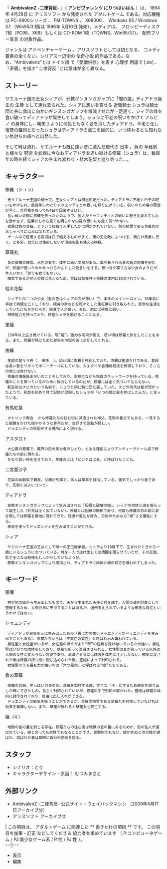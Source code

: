 『 **AmbivalenZ -二律背反-** 』（ **アンビヴァレンツ にりつはいはん** ）は、  1994年  4月28日  に  アリスソフト
から発売された  アダルトゲーム  である。対応機種は  PC-9800シリーズ  、  FM-TOWNS  、  X68000  、  Windows
95  /  Windows 3.1  （Win95/3.1版は  1996年  5月10日  発売）。メディアは、  フロッピーディスク
7枚（PC98、X68）もしくは  CD-ROM  1枚（TOWNS、Win95/3.1）。  配布フリー宣言  の対象作品。

ジャンルは  アドベンチャーゲーム  。アリスソフトとしては初となる、  コメディ  要素の全くない、シリアス一辺倒の  伝奇小説
的作品である。なお、“Ambivalenz”とは  ドイツ語  で『愛憎併存』を表す  心理学  用語で  [:de]  、『矛盾』を指す“  二律背反
”とは意味が全く異なる。

##  ストーリー



サエルーナ国の王女シィアが、邪教ギンヌンガガップに「闇の娘」ディアドラ誕生の  生贄  として連れ去られた。シィアに想いを寄せる  近衛騎士
シュラは騎士団と共に救出に向かいギンヌンガガップを壊滅させたが一足遅く、シィアの体を食い破ってディアドラが誕生してしまう。シュラに不老の呪いをかけて
アルビノ
の身体にし、嘲笑うように何処ともなく姿を消したディアドラ。不老と化し復讐の羅刹となったシュラはディアドラの滅亡を目的に、いつ終わるとも知れない仇討ちの旅へと出発した。

そして時は流れ、サエルーナも既に遠い昔に滅んだ現代の  日本  。負の  草薙剣  と様々な  呪術
を武器に今なおディアドラを追い続ける修羅（シュラ）は、数百年の時を経てシィアの生まれ変わり・桂木花梨と巡り会った…。

##  キャラクター



修羅（シュラ）

     元サエルーナ王国の騎士で、王女シィアとは相思相愛だった。ディアドラに不老と白子の呪いをかけられ、数百年にわたりドゥエンディとの戦いを繰り広げている。呪いのため傷の回復が早く、大怪我を負っても4日で回復するほど。 
     長い戦いの間に感情を失ったかのようで、他人がドゥエンディとの戦いに巻き込まれても心を動かさず、紅葉たちから見ても明らかな由羅の想いにも全く気づかない。 
     武器は負の草薙。どういう経緯で入手したかは明かされていない。剣の精霊である草薙丸のおしゃべりには半ば呆れている。 
     ゲーム中で使用する呪術は口で唱えるものが多く、風の刃を敵にぶつける、魂だけ黄泉に行く、と多彩。自分には使用しないが治癒呪術も使える模様。 

草薙丸

     負の草薙の精霊。水色の髪で、体中に赤い文様がある。血や斬られる者の負の感情を好むが、知能が低いためかあっけらかんとした物言いをする。顔つきや喋り方は少女のようだが、本人いわく「男でも女でもない」。 
     精霊であるが他人の目に見えるため、普段は草薙共々修羅の体内に封印されている。 

桂木花梨

     シィアと瓜二つの少女（髪の色はシィアの方が薄い）で、本作のメインヒロイン。10年前に事故で両親を亡くしており、親戚の家などを転々とした後紅葉に引き取られた。悲惨な生活をしていたにもかかわらず、純真で人が良い。また、酒には極度に弱い。 
     特殊能力を持っており、終盤シュラを助けることになる。 

笙姫

     150年以上生き続けている、現“姫”。強力な呪術が使え、若い頃は修羅と旅をしたこともある。また、修羅が瓶にためた邪気を地獄の釜に封印してくれる。 

由羅

     笙姫の曾々々孫（  来孫  ）。幼い頃に両親と死別しており、肉親は笙姫だけである。普段は長い髪をリボンでポニーテールにしている。ムエタイや各種格闘技を修得しており、そこらの男には負けない。 
     修羅の情報屋まがいのことをしており、高校生ながら独自のネットワークを持っている。修羅のことを慕っているがために協力しているのだが、修羅には全く気づいてもらえない。 
     転生前はスピカという名前で、シュラと同じ騎士団に属していた。スピカ時代は髪が短かったようで、花梨を初めて見て記憶が混同したシュラが「いつの間に髪を伸ばしたんだ」と言っている。 

有馬紅葉

     カトリック教会  から修羅たちの住む街に派遣された神父。花梨の養父でもある。一見すると眼鏡をかけた穏やかそうな青年だが、女好きで言動が怪しい。 
     ドゥエンディの気配がする場所によく現れる。 

アスタロト

     大公爵の悪魔で、魔界の四大実力者のひとり。とある理由によりアンティークドール姿で修羅たちの前に現れる。 
     かなり長い時を生きており、草薙丸には「ピンクばばあ」と呼ばれたことも。 

二宮亜沙子

     花梨の幼馴染で親友。父親が刑事で、本人は検事を目指している。強気でしっかり者であり、花梨とはよいコンビ。 

ディアドラ

     邪教ギンヌンガガップによって生み出された「殺戮と破壊の娘」。シィアの肉体と魂を喰らって誕生した（外見は全く似ていない）。修羅とは因縁の関係であり、何度も修羅の目の前に姿を現しては修羅を窮地に陥れてきた。残虐や混乱を好み、目的のためなら“娘”さえ犠牲にする。 
     邪気を使ってドゥエンディを生み出すことができる。 

シィア

     サエルーナ王国の王女にして唯一の王位継承者。シュラより10歳下で、生まれたときから一緒にいるシュラになついている。城を一人で抜け出しては周囲を困らせていたが、その反面、影で王になる勉強もしっかりしていたようだ。 
     邪教ギンヌンガガップにより誘拐され、ディアドラに肉体と魂の双方を喰われてしまった。 

##  キーワード



悪魔

     神が地の底から生み出したもので、天から生まれた天使と対を成す。人間の魂を財産として管理するため、人間世界に干渉することはあるが、通例考えられているような邪悪な存在というわけではない。 

ドゥエンディ

     ディアドラが邪気を元に生み出したもの（稀に力の強いドゥエンディがドゥエンディを生み出すこともある）。悪魔たちからは「不実在の実在」と呼ばれ忌み嫌われている。 
     男性型と女性型がいるが、女性型のほうがより“母”の性質を受け継いでいるため強い。男性型はいびつな肉体をしており、草薙で斬って消滅させられる。女性型は耳が尖っている以外は人間の女性と変わらない容姿であり、消滅させるには精液を体内に注ぐしかない。邪気に戻された後は修羅の持つ瓶に閉じ込められた後、笙姫によって封印される。 
     女性型のうち最も力が強いのは「六つ星衆」と呼ばれる“娘”たちである。 

負の草薙

     修羅の武器。黒っぽい刀身の剣。草薙を製作する際、完全な「正」にするため邪気を取り出した時にできたもの。長らく封印されていたが、修羅の手で封印が解かれた。普段は修羅の体内に封印されており、自由に出し入れができる。 
     ドゥエンディの邪気を吸うことができるが、草薙の精霊である草薙丸を召喚していなければ効果を発揮しない。また、草薙が折れると草薙丸も死亡する。 

姫（キ）

     地獄の釜の蓋を封じる存在。修羅たちの住む街は地獄の釜の蓋にあるためか、街の住人が選ばれている。姫と言っても男性でもなることができ、世襲制でもない。姫が死ぬと次の姫が選ばれ、選ばれた者は瞬時に自分の使命を悟る。 

##  スタッフ



  * シナリオ：とり 
  * キャラクターデザイン・原画：  むつみまさと 

##  外部リンク



  * AmbivalenZ -二律背反- 公式サイト  \-  ウェイバックマシン  （2009年4月17日アーカイブ分） 
  * アリスソフト アーカイブズ 

|  この項目は、  アダルトゲーム  に関連した ** 書きかけの項目  ** です。  この項目を加筆・訂正  などしてくださる  協力者を求めています
（  P:コンピュータゲーム  /  PJ:美少女ゲーム系  /  P:性  /  PJ:性  ）。  
---|---  
  
  * 表示 
  * 編集 


